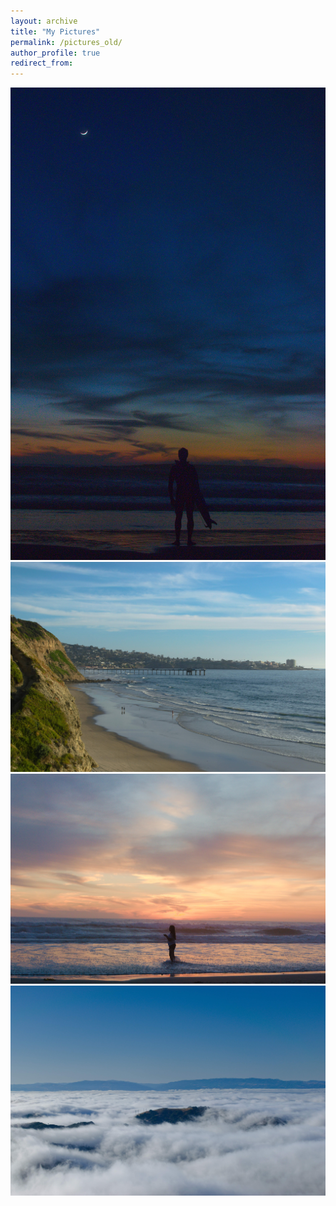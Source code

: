 ```yaml
---
layout: archive
title: "My Pictures"
permalink: /pictures_old/
author_profile: true
redirect_from:
---
```

<img src="/images/portfolio/black_beach_3.jpg">

<img src="/images/portfolio/black_beach_2.jpg">

<img src="/images/portfolio/black_beach_1.jpg">

<img src='/images/portfolio/mt_diablo.jpg'>
